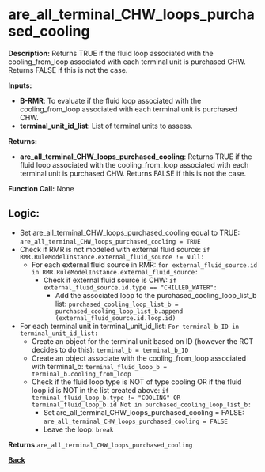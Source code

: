 # are_all_terminal_CHW_loops_purchased_cooling  

**Description:** Returns TRUE if the fluid loop associated with the cooling_from_loop associated with each terminal unit is purchased CHW. Returns FALSE if this is not the case.   

**Inputs:**  
- **B-RMR**: To evaluate if the fluid loop associated with the cooling_from_loop associated with each terminal unit is purchased CHW.   
- **terminal_unit_id_list**: List of terminal units to assess.  

**Returns:**  
- **are_all_terminal_CHW_loops_purchased_cooling**: Returns TRUE if the fluid loop associated with the cooling_from_loop associated with each terminal unit is purchased CHW. Returns FALSE if this is not the case.    
 
**Function Call:** None  

## Logic:   
- Set are_all_terminal_CHW_loops_purchased_cooling equal to TRUE: `are_all_terminal_CHW_loops_purchased_cooling = TRUE`  
- Check if RMR is not modeled with external fluid source: `if RMR.RuleModelInstance.external_fluid_source != Null:`  
    - For each external fluid source in RMR: `for external_fluid_source.id in RMR.RuleModelInstance.external_fluid_source:`  
        - Check if external fluid source is CHW: `if external_fluid_source.id.type == "CHILLED_WATER":`    
            - Add the associated loop to the purchased_cooling_loop_list_b list: `purchased_cooling_loop_list_b = purchased_cooling_loop_list_b.append (external_fluid_source.id.loop.id)`   
- For each terminal unit in terminal_unit_id_list: `For terminal_b_ID in terminal_unit_id_list:`  
    - Create an object for the terminal unit based on ID (however the RCT decides to do this): `terminal_b = terminal_b_ID`  
    - Create an object associate with the cooling_from_loop associated with terminal_b: `terminal_fluid_loop_b = terminal_b.cooling_from_loop`  
    - Check if the fluid loop type is NOT of type cooling OR if the fluid loop id is NOT in the list created above: `if terminal_fluid_loop_b.type != "COOLING" OR terminal_fluid_loop_b.id Not in purchased_cooling_loop_list_b:`
        - Set are_all_terminal_CHW_loops_purchased_cooling = FALSE: `are_all_terminal_CHW_loops_purchased_cooling = FALSE`  
        - Leave the loop: `break`   

**Returns** `are_all_terminal_CHW_loops_purchased_cooling`  


**[Back](../_toc.md)**
